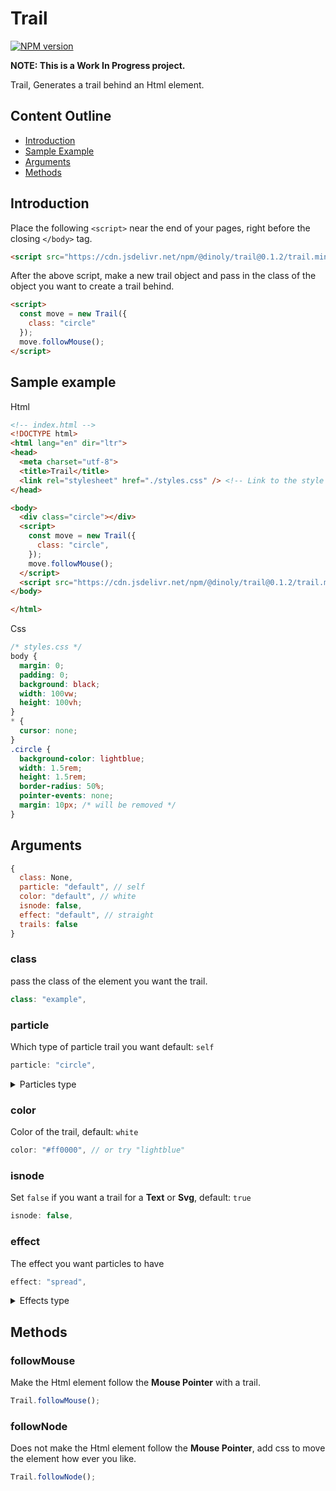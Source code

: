 # Trail
[![NPM version](https://img.shields.io/npm/v/@dinoly/trail/latest?color=blue&label=trail%40latest&logo=npm)](https://www.npmjs.com/package/@dinoly/trail)

<!-- [![Milestones](https://img.shields.io/github/milestones/progress/dinoly/trail/2?style=social)](https://github.com/dinoly/trail/milestone/1)
[![Active milestones](https://img.shields.io/github/milestones/open/dinoly/trail?style=social)](https://github.com/dinoly/trail/milestones?state=open) -->

**NOTE: This is a Work In Progress project.**

Trail, Generates a trail behind an Html element.

## Content Outline
- [Introduction](#introduction)
- [Sample Example](#sample-example)
- [Arguments](#arguments)
- [Methods](#methods)

## Introduction
Place the following `<script>` near the end of your pages, right before the closing `</body>` tag.

```html
<script src="https://cdn.jsdelivr.net/npm/@dinoly/trail@0.1.2/trail.min.js" crossorigin="anonymous"></script>
```
After the above script, make a new trail object and pass in the class of the object you want to create a trail behind.
```html
<script>
  const move = new Trail({
    class: "circle"
  });
  move.followMouse();
</script>
```

## Sample example
Html
```html
<!-- index.html -->
<!DOCTYPE html>
<html lang="en" dir="ltr">
<head>
  <meta charset="utf-8">
  <title>Trail</title>
  <link rel="stylesheet" href="./styles.css" /> <!-- Link to the style sheet with circle's custom styling  -->
</head>

<body>
  <div class="circle"></div>
  <script>
    const move = new Trail({
      class: "circle",
    });
    move.followMouse();
  </script>
  <script src="https://cdn.jsdelivr.net/npm/@dinoly/trail@0.1.2/trail.min.js" crossorigin="anonymous"></script>
</body>

</html>
```
Css
```css
/* styles.css */
body {
  margin: 0;
  padding: 0;
  background: black;
  width: 100vw;
  height: 100vh;
}
* {
  cursor: none;
}
.circle {
  background-color: lightblue;
  width: 1.5rem;
  height: 1.5rem;
  border-radius: 50%;
  pointer-events: none;
  margin: 10px; /* will be removed */
}
```


## Arguments
```js
{
  class: None,
  particle: "default", // self
  color: "default", // white
  isnode: false,
  effect: "default", // straight
  trails: false
}
```

### class
pass the class of the element you want the trail.
```js
class: "example",
```

### particle
Which type of particle trail you want default: `self`
```js
particle: "circle",
```
<details>
<summary>Particles type</summary>

  + "circle"
  + "triangle"
  + "square"
</details>

### color
Color of the trail, default: `white`
```js
color: "#ff0000", // or try "lightblue"
```

### isnode
Set `false` if you want a trail for a **Text** or **Svg**, default: `true`
```js
isnode: false,
```

<!-- ### margin
value of the margin that is applied on the **html node**.
```js
margin: "2px",
``` -->

### effect
The effect you want particles to have
```js
effect: "spread",
```
<details>
<summary>Effects type</summary>

  + "spread"
</details>

## Methods
### followMouse
Make the Html element follow the **Mouse Pointer** with a trail.
```js
Trail.followMouse();
```

### followNode
Does not make the Html element follow the **Mouse Pointer**, add css to move the element how ever you like.
```js
Trail.followNode();
```
